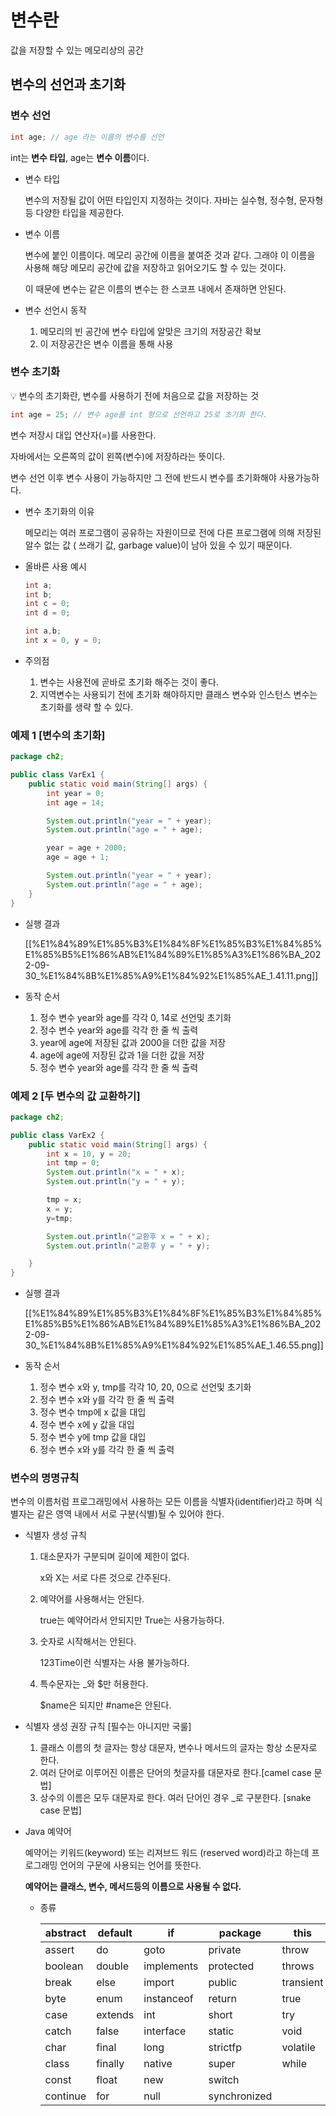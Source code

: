 # 변수란

값을 저장할 수 있는 메모리상의 공간

## 변수의 선언과 초기화

### 변수 선언

```java
int age; // age 라는 이름의 변수를 선언
```

int는 **변수 타입**, age는 **변수 이름**이다.

- 변수 타입

    변수의 저장될 값이 어떤 타입인지 지정하는 것이다. 자바는 실수형, 정수형, 문자형등 다양한 타입을 제공한다.

- 변수 이름

    변수에 붙인 이름이다.
    메모리 공간에 이름을 붙여준 것과 같다.
    그래야 이 이름을 사용해 해당 메모리 공간에 값을 저장하고 읽어오기도 할 수 있는 것이다.

    이 때문에 변수는 같은 이름의 변수는 한 스코프 내에서 존재하면 안된다.

- 변수 선언시 동작
    1. 메모리의 빈 공간에 변수 타입에 알맞은 크기의 저장공간 확보
    2. 이 저장공간은 변수 이름을 통해 사용

### 변수 초기화

<aside>
💡 변수의 초기화란, 변수를 사용하기 전에 처음으로 값을 저장하는 것

</aside>

```java
int age = 25; // 변수 age를 int 형으로 선언하고 25로 초기화 한다.
```

변수 저장시 대입 연산자(=)를 사용한다.

자바에서는 오른쪽의 값이 왼쪽(변수)에 저장하라는 뜻이다.

변수 선언 이후 변수 사용이 가능하지만 그 전에 반드시 변수를 초기화해야 사용가능하다.

- 변수 초기화의 이유

    메모리는 여러 프로그램이 공유하는 자원이므로 전에 다른 프로그램에 의해 저장된 알수 없는 값
    ( 쓰래기 값, garbage value)이 남아 있을 수 있기 때문이다.

- 올바른 사용 예시

    ```java
    int a;
    int b;
    int c = 0;
    int d = 0;
    ```

    ```java
    int a,b;
    int x = 0, y = 0;
    ```

- 주의점
    1. 변수는 사용전에 곧바로 초기화 해주는 것이 좋다.
    2. 지역변수는 사용되기 전에 초기화 해야하지만 클래스 변수와 인스턴스 변수는 초기화를 생략 할 수 있다.

### 예제 1 [변수의 초기화]

```java
package ch2;

public class VarEx1 {
    public static void main(String[] args) {
        int year = 0;
        int age = 14;

        System.out.println("year = " + year);
        System.out.println("age = " + age);

        year = age + 2000;
        age = age + 1;

        System.out.println("year = " + year);
        System.out.println("age = " + age);
    }
}
```

- 실행 결과

    [[%E1%84%89%E1%85%B3%E1%84%8F%E1%85%B3%E1%84%85%E1%85%B5%E1%86%AB%E1%84%89%E1%85%A3%E1%86%BA_2022-09-30_%E1%84%8B%E1%85%A9%E1%84%92%E1%85%AE_1.41.11.png]]

- 동작 순서
    1. 정수 변수 year와 age를 각각 0, 14로 선언및 초기화
    2. 정수 변수 year와 age를 각각 한 줄 씩 출력
    3. year에 age에 저장된 값과 2000을 더한 값을 저장
    4. age에 age에 저장된 값과 1을 더한 값을 저장
    5. 정수 변수 year와 age를 각각 한 줄 씩 출력

### 예제 2 [두 변수의 값 교환하기]

```java
package ch2;

public class VarEx2 {
    public static void main(String[] args) {
        int x = 10, y = 20;
        int tmp = 0;
        System.out.println("x = " + x);
        System.out.println("y = " + y);

        tmp = x;
        x = y;
        y=tmp;

        System.out.println("교환후 x = " + x);
        System.out.println("교환후 y = " + y);

    }
}
```

- 실행 결과

    [[%E1%84%89%E1%85%B3%E1%84%8F%E1%85%B3%E1%84%85%E1%85%B5%E1%86%AB%E1%84%89%E1%85%A3%E1%86%BA_2022-09-30_%E1%84%8B%E1%85%A9%E1%84%92%E1%85%AE_1.46.55.png]]

- 동작 순서
    1. 정수 변수 x와 y, tmp를 각각 10, 20, 0으로 선언및 초기화
    2. 정수 변수 x와 y를 각각 한 줄 씩 출력
    3. 정수 변수 tmp에 x 값을 대입
    4. 정수 변수 x에 y 값을 대입
    5. 정수 변수 y에 tmp 값을 대입
    6. 정수 변수 x와 y를 각각 한 줄 씩 출력

### 변수의 명명규칙

변수의 이름처럼 프로그래밍에서 사용하는 모든 이름을 식별자(identifier)라고 하며 식별자는 같은 영역 내에서 서로 구분(식별)될 수 있어야 한다.

- 식별자 생성 규칙
    1. 대소문자가 구분되며 길이에 제한이 없다.

        x와 X는 서로 다른 것으로 간주된다.

    2. 예약어를 사용해서는 안된다.

        true는 예약어라서 안되지만 True는 사용가능하다.

    3. 숫자로 시작해서는 안된다.

        123Time이런 식별자는 사용 불가능하다.

    4. 특수문자는 _와 $만 허용한다.

        $name은 되지만 #name은 안된다.


- 식별자 생성 권장 규칙 [필수는 아니지만 국룰]
    1. 클래스 이름의 첫 글자는 항상 대문자, 변수나 메서드의 글자는 항상 소문자로 한다.
    2. 여러 단어로 이루어진 이름은 단어의 첫글자를 대문자로 한다.[camel case 문법]
    3. 상수의 이름은 모두 대문자로 한다. 여러 단어인 경우 _로 구분한다. [snake case 문법]

- Java 예약어

    예약어는 키워드(keyword) 또는 리져브드 워드 (reserved word)라고 하는데 프로그래밍 언어의 구문에 사용되는 언어를 뜻한다.

    **예약어는 클래스, 변수, 메서드등의 이름으로 사용될 수 없다.**

    - 종류


        | abstract | default | if | package | this |
        | --- | --- | --- | --- | --- |
        | assert | do | goto | private | throw |
        | boolean | double | implements | protected | throws |
        | break | else | import | public | transient |
        | byte | enum | instanceof | return | true |
        | case | extends | int | short | try |
        | catch | false | interface | static | void |
        | char | final | long | strictfp | volatile |
        | class | finally | native | super | while |
        | const | float | new | switch |  |
        | continue | for | null | synchronized |  |
